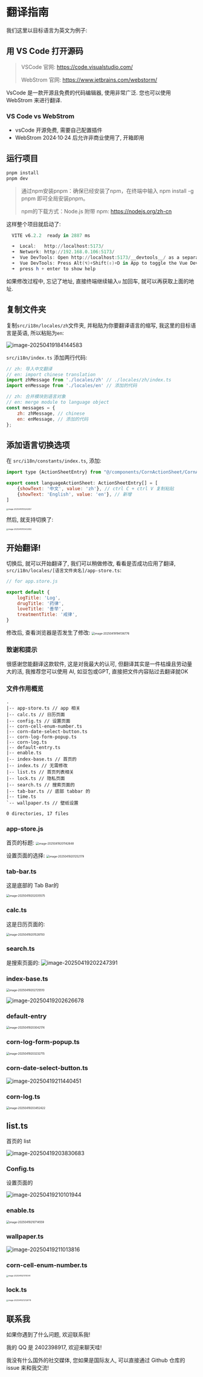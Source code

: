 # 翻译指南

我们这里以目标语言为英文为例子:



## 用 VS Code 打开源码

> VSCode 官网: https://code.visualstudio.com/
>
> WebStrom 官网: https://www.jetbrains.com/webstorm/

VsCode 是一款开源且免费的代码编辑器, 使用非常广泛. 您也可以使用 WebStrom 来进行翻译.

### VS Code vs WebStrom

+ vsCode 开源免费, 需要自己配置插件
+ WebStrom 2024·10·24 后允许非商业使用了, 开箱即用

## 运行项目

```powershell
pnpm install
pnpm dev
```

> 通过npm安装pnpm：确保已经安装了npm，在终端中输入 npm install -g pnpm 即可全局安装pnpm。
>
> npm的下载方式：Node.js 附带 npm: https://nodejs.org/zh-cn

这样整个项目就启动了:

```powershell
  VITE v6.2.2  ready in 2887 ms

  ➜  Local:   http://localhost:5173/
  ➜  Network: http://192.168.0.106:5173/
  ➜  Vue DevTools: Open http://localhost:5173/__devtools__/ as a separate window
  ➜  Vue DevTools: Press Alt(⌥)+Shift(⇧)+D in App to toggle the Vue DevTools
  ➜  press h + enter to show help

```

如果修改过程中, 忘记了地址, 直接终端继续输入`u` 加回车, 就可以再获取上面的地址.

 

## 复制文件夹

复制`src/i18n/locales/zh`文件夹, 并粘贴为你要翻译语言的缩写, 我这里的目标语言是英语, 所以粘贴为`en`:

![image-20250419184144583](./img/%E7%BF%BB%E8%AF%91%E6%8C%87%E5%8D%97/image-20250419184144583.png)

`src/i18n/index.ts` 添加两行代码:

```js
// zh: 导入中文翻译
// en: import chinese translation
import zhMessage from './locales/zh' // ./locales/zh/index.ts
import enMessage from './locales/en' // 添加的代码

// zh: 合并模块到语言对象
// en: merge module to language object
const messages = {
    zh: zhMessage, // chinese
    en: enMessage, // 添加的代码
};

```

## 添加语言切换选项

在 `src/i18n/constants/index.ts`, 添加:

```js
import type {ActionSheetEntry} from "@/components/CornActionSheet/CornActionSheet.type.ts";

export const languageActionSheet: ActionSheetEntry[] = [
    {showText: '中文', value: 'zh'}, // ctrl C + ctrl V 复制粘贴
    {showText: 'English', value: 'en'}, // 新增
]

```

<img src="./img/%E7%BF%BB%E8%AF%91%E6%8C%87%E5%8D%97/image-20250419155242857.png" alt="image-20250419155242857" style="zoom: 33%;" />

然后, 就支持切换了:

<img src="./img/%E7%BF%BB%E8%AF%91%E6%8C%87%E5%8D%97/image-20250419155432992.png" alt="image-20250419155432992" style="zoom:33%;" />

## 开始翻译!

切换后, 就可以开始翻译了, 我们可以稍做修改, 看看是否成功应用了翻译, `src/i18n/locales/[语言文件夹名]/app-store.ts`:

```js
// for app.store.js

export default {
    logTitle: 'Log',
    drugTitle: '药律',
    loveTitle: '善举',
    treatmentTitle: '戒律',
}

```

修改后, 查看浏览器是否发生了修改:
<img src="./img/%E7%BF%BB%E8%AF%91%E6%8C%87%E5%8D%97/image-20250419194136776.png" alt="image-20250419194136776" style="zoom:50%;" />

### 致谢和提示

很感谢您能翻译这款软件, 这是对我最大的认可, 但翻译其实是一件枯燥且劳动量大的活, 我推荐您可以使用 AI, 如豆包或GPT, 直接把文件内容贴过去翻译就OK

### 文件作用概览

```text
.
|-- app-store.ts // app 相关
|-- calc.ts // 日历页面
|-- config.ts // 设置页面
|-- corn-cell-enum-number.ts
|-- corn-date-select-button.ts
|-- corn-log-form-popup.ts
|-- corn-log.ts
|-- default-entry.ts
|-- enable.ts
|-- index-base.ts // 首页的
|-- index.ts // 无需修改
|-- list.ts // 首页列表相关
|-- lock.ts // 隐私页面
|-- search.ts // 搜索页面的
|-- tab-bar.ts // 底部 tabbar 的
|-- time.ts
`-- wallpaper.ts // 壁纸设置

0 directories, 17 files
```

### app-store.js

首页的标题:
<img src="./img/%E7%BF%BB%E8%AF%91%E6%8C%87%E5%8D%97/image-20250419201142648.png" alt="image-20250419201142648" style="zoom:50%;" />

设置页面的选择:
<img src="./img/%E7%BF%BB%E8%AF%91%E6%8C%87%E5%8D%97/image-20250419201252179.png" alt="image-20250419201252179" style="zoom:50%;" />

### tab-bar.ts

这是底部的 Tab Bar的

<img src="./img/%E7%BF%BB%E8%AF%91%E6%8C%87%E5%8D%97/image-20250419202035575.png" alt="image-20250419202035575" style="zoom: 50%;" />



### calc.ts

这是日历页面的:

<img src="./img/%E7%BF%BB%E8%AF%91%E6%8C%87%E5%8D%97/image-20250419201528700.png" alt="image-20250419201528700" style="zoom:50%;" />

### search.ts

是搜索页面的:
![image-20250419202247391](./img/%E7%BF%BB%E8%AF%91%E6%8C%87%E5%8D%97/image-20250419202247391.png)

### index-base.ts

<img src="./img/%E7%BF%BB%E8%AF%91%E6%8C%87%E5%8D%97/image-20250419202725510.png" alt="image-20250419202725510" style="zoom:50%;" />

![image-20250419202626678](./img/%E7%BF%BB%E8%AF%91%E6%8C%87%E5%8D%97/image-20250419202626678.png)

### default-entry

<img src="./img/%E7%BF%BB%E8%AF%91%E6%8C%87%E5%8D%97/image-20250419203042174.png" alt="image-20250419203042174" style="zoom:50%;" />

### corn-log-form-popup.ts

<img src="./img/%E7%BF%BB%E8%AF%91%E6%8C%87%E5%8D%97/image-20250419203232715.png" alt="image-20250419203232715" style="zoom:50%;" /> 

### corn-date-select-button.ts

![image-20250419211440451](./img/%E7%BF%BB%E8%AF%91%E6%8C%87%E5%8D%97/image-20250419211440451.png)

### corn-log.ts

<img src="./img/%E7%BF%BB%E8%AF%91%E6%8C%87%E5%8D%97/image-20250419203452422.png" alt="image-20250419203452422" style="zoom:50%;" />

## list.ts

首页的 list

![image-20250419203830683](./img/%E7%BF%BB%E8%AF%91%E6%8C%87%E5%8D%97/image-20250419203830683.png)

### Config.ts

设置页面的

![image-20250419210101944](./img/%E7%BF%BB%E8%AF%91%E6%8C%87%E5%8D%97/image-20250419210101944.png)

### enable.ts

<img src="./img/%E7%BF%BB%E8%AF%91%E6%8C%87%E5%8D%97/image-20250419210714559.png" alt="image-20250419210714559" style="zoom: 50%;" />

### wallpaper.ts

![image-20250419211013816](./img/%E7%BF%BB%E8%AF%91%E6%8C%87%E5%8D%97/image-20250419211013816.png)



###  corn-cell-enum-number.ts

<img src="./img/%E7%BF%BB%E8%AF%91%E6%8C%87%E5%8D%97/image-20250419211705141.png" alt="image-20250419211705141" style="zoom:33%;" />



### lock.ts

<img src="./img/%E7%BF%BB%E8%AF%91%E6%8C%87%E5%8D%97/image-20250419212128778.png" alt="image-20250419212128778" style="zoom:33%;" />

## 联系我

如果你遇到了什么问题, 欢迎联系我!

我的 QQ 是 2402398917, 欢迎来聊天哇!

我没有什么国外的社交媒体, 您如果是国际友人, 可以直接通过 Github 仓库的 issue 来和我交流!
